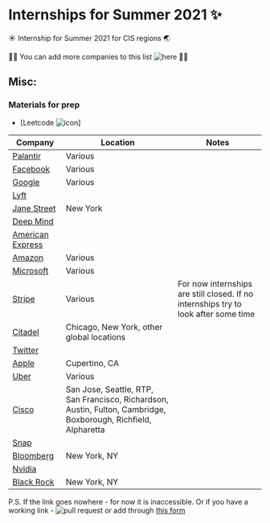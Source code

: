 # Internships for Summer 2021 :sparkles:

:sunny: Internship for Summer 2021 for CIS regions :earth_asia: 

:man_technologist: You can add more companies to this list ![here](https://forms.gle/CAYbDqid9zuWVAnu9) :woman_technologist:

## Misc:
### Materials for prep
- [Leetcode ![icon](https://www.google.com/url?sa=i&url=https%3A%2F%2Fwww.saashub.com%2Fleetcode-alternatives&psig=AOvVaw3vE2E1x5z_Ra1CSepwkQrg&ust=1597160679709000&source=images&cd=vfe&ved=0CAIQjRxqFwoTCNjG9ar9kOsCFQAAAAAdAAAAABAD)]

Company | Location | Notes
------------ | ------------- | ------------
[Palantir](https://jobs.lever.co/palantir/?commitment=Internship&src=PittCSC) | Various |
[Facebook](https://www.facebook.com/careers/jobs/654496918442526/) | Various | 
[Google](https://careers.google.com/students/) | Various | 
[Lyft]() |  | 
[Jane Street](https://www.janestreet.com/join-jane-street/position/4787572002/) | New York | 
[Deep Mind]() |  | 
[American Express]() |  | 
[Amazon](https://www.amazon.jobs/en/jobs/1204415/software-development-engineer-internship-summer-2021-us?ref=PittCSC) | Various | 
[Microsoft](https://careers.microsoft.com/students/us/en) | Various | 
[Stripe](https://stripe.com/jobs) | Various | For now internships are still closed. If no internships try to look after some time
[Citadel](https://www.citadel.com/careers/open-positions/positions-for-students/) | Chicago, New York, other global locations | 
[Twitter]() |  | 
[Apple](https://jobs.apple.com/en-us/search?location=united-states-USA&team=internships-STDNT-INTRN) | Cupertino, CA | 
[Uber](https://www.uber.com/us/en/careers/list/) | Various | 
[Cisco](https://jobs.cisco.com/jobs/ProjectDetail/Software-Engineer-Bachelor-s-Intern-United-States/1295250?source=Pitt+CSC&tags=CDC+SnNG+students-and-new-graduate-programs) | San Jose, Seattle, RTP, San Francisco, Richardson, Austin, Fulton, Cambridge, Boxborough, Richfield, Alpharetta | 
[Snap]() |  | 
[Bloomberg](https://careers.bloomberg.com/job/detail/84159) | New York, NY | 
[Nvidia]() |  | 
[Black Rock](https://careers.blackrock.com/students) | New York, NY | 


P.S. If the link goes nowhere - for now it is inaccessible. Or if you have a working link - ![pull request](https://img.shields.io/github/issues-pr/treoa/cis-internships-21) or add through [this form](https://forms.gle/CAYbDqid9zuWVAnu9)